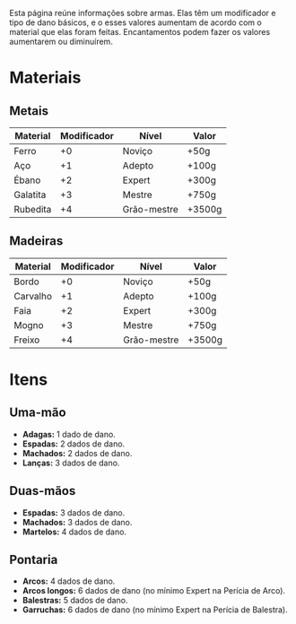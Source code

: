 <!-- TITLE: Armas -->
<!-- SUBTITLE: Itens de ataque em combate -->

Esta página reúne informações sobre armas. Elas têm um modificador e tipo de dano básicos, e o esses valores aumentam de acordo com o material que elas foram feitas. Encantamentos podem fazer os valores aumentarem ou diminuírem.

# Materiais
## Metais
|Material|Modificador|Nível|Valor
|---|---|---|---|
|Ferro|+0|Noviço|+50g|
|Aço|+1|Adepto|+100g|
|Ébano|+2|Expert|+300g|
|Galatita|+3|Mestre|+750g|
|Rubedita|+4|Grão-mestre|+3500g|

## Madeiras
|Material|Modificador|Nível|Valor
|---|---|---|---|
|Bordo|+0|Noviço|+50g|
|Carvalho|+1|Adepto|+100g|
|Faia|+2|Expert|+300g|
|Mogno|+3|Mestre|+750g|
|Freixo|+4|Grão-mestre|+3500g|

# Itens
## Uma-mão
* **Adagas:** 1 dado de dano.
* **Espadas:** 2 dados de dano.
* **Machados:** 2 dados de dano.
* **Lanças:** 3 dados de dano.
## Duas-mãos
* **Espadas:** 3 dados de dano.
* **Machados:** 3 dados de dano.
* **Martelos:** 4 dados de dano.
## Pontaria
* **Arcos:** 4 dados de dano.
* **Arcos longos:** 6 dados de dano (no mínimo Expert na Perícia de Arco).
* **Balestras:** 5 dados de dano.
* **Garruchas:** 6 dados de dano (no mínimo Expert na Perícia de Balestra).
